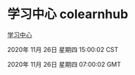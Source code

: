 # 学习中心 colearnhub
[学习中心](http://59.174.24.110:56308/colearnhub/)

2020年 11月 26日 星期四 15:00:02 CST

2020年 11月 26日 星期四 07:00:02 GMT
